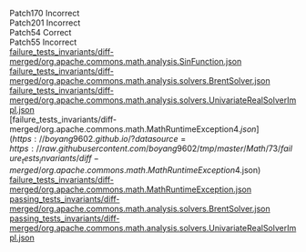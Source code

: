 Patch170 Incorrect  
Patch201 Incorrect  
Patch54 Correct  
Patch55 Incorrect  
[failure_tests_invariants/diff-merged/org.apache.commons.math.analysis.SinFunction.json](https://boyang9602.github.io/?datasource=https://raw.githubusercontent.com/boyang9602/tmp/master/Math/73/failure_tests_invariants/diff-merged/org.apache.commons.math.analysis.SinFunction.json)  
[failure_tests_invariants/diff-merged/org.apache.commons.math.analysis.solvers.BrentSolver.json](https://boyang9602.github.io/?datasource=https://raw.githubusercontent.com/boyang9602/tmp/master/Math/73/failure_tests_invariants/diff-merged/org.apache.commons.math.analysis.solvers.BrentSolver.json)  
[failure_tests_invariants/diff-merged/org.apache.commons.math.analysis.solvers.UnivariateRealSolverImpl.json](https://boyang9602.github.io/?datasource=https://raw.githubusercontent.com/boyang9602/tmp/master/Math/73/failure_tests_invariants/diff-merged/org.apache.commons.math.analysis.solvers.UnivariateRealSolverImpl.json)  
[failure_tests_invariants/diff-merged/org.apache.commons.math.MathRuntimeException$4.json](https://boyang9602.github.io/?datasource=https://raw.githubusercontent.com/boyang9602/tmp/master/Math/73/failure_tests_invariants/diff-merged/org.apache.commons.math.MathRuntimeException$4.json)  
[failure_tests_invariants/diff-merged/org.apache.commons.math.MathRuntimeException.json](https://boyang9602.github.io/?datasource=https://raw.githubusercontent.com/boyang9602/tmp/master/Math/73/failure_tests_invariants/diff-merged/org.apache.commons.math.MathRuntimeException.json)  
[passing_tests_invariants/diff-merged/org.apache.commons.math.analysis.solvers.BrentSolver.json](https://boyang9602.github.io/?datasource=https://raw.githubusercontent.com/boyang9602/tmp/master/Math/73/passing_tests_invariants/diff-merged/org.apache.commons.math.analysis.solvers.BrentSolver.json)  
[passing_tests_invariants/diff-merged/org.apache.commons.math.analysis.solvers.UnivariateRealSolverImpl.json](https://boyang9602.github.io/?datasource=https://raw.githubusercontent.com/boyang9602/tmp/master/Math/73/passing_tests_invariants/diff-merged/org.apache.commons.math.analysis.solvers.UnivariateRealSolverImpl.json)  
